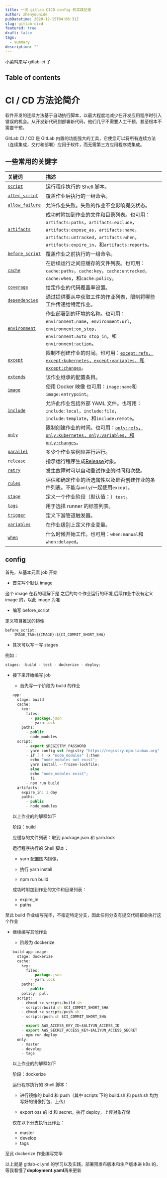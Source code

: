 ```yaml
---
title: 一次 gitlab CICD config 的实践记录
author: zhenyounide
pubDatetime: 2020-12-15T04:06:31Z
slug: gitlab-cicd
featured: true
draft: false
tags:
  - summary
description: ""
---
```


小菜鸡来写 gitlab-ci 了

## Table of contents

# CI / CD 方法论简介

软件开发的连续方法基于自动执行脚本，以最大程度地减少在开发应用程序时引入错误的机会。从开发新代码到部署新代码，他们几乎不需要人工干预，甚至根本不需要干预。

GitLab CI / CD 是 GitLab 内置的功能强大的工具，它使您可以将所有连续方法（连续集成，交付和部署）应用于软件，而无需第三方应用程序或集成。

## 一些常用的关键字

| 关键词                                                                                           | 描述                                                                                                                                                                                                               |
| :----------------------------------------------------------------------------------------------- | :----------------------------------------------------------------------------------------------------------------------------------------------------------------------------------------------------------------- |
| [`script`](https://docs.gitlab.com/ee/ci/yaml/README.html#script)                                | 运行程序执行的 Shell 脚本。                                                                                                                                                                                        |
| [`after_script`](https://docs.gitlab.com/ee/ci/yaml/README.html#before_script-and-after_script)  | 覆盖作业后执行的一组命令。                                                                                                                                                                                         |
| [`allow_failure`](https://docs.gitlab.com/ee/ci/yaml/README.html#allow_failure)                  | 允许作业失败。失败的作业不会影响提交状态。                                                                                                                                                                         |
| [`artifacts`](https://docs.gitlab.com/ee/ci/yaml/README.html#artifacts)                          | 成功时附加到作业的文件和目录列表。也可用：`artifacts:paths`，`artifacts:exclude`，`artifacts:expose_as`，`artifacts:name`，`artifacts:untracked`，`artifacts:when`，`artifacts:expire_in`，和`artifacts:reports`。 |
| [`before_script`](https://docs.gitlab.com/ee/ci/yaml/README.html#before_script-and-after_script) | 覆盖作业之前执行的一组命令。                                                                                                                                                                                       |
| [`cache`](https://docs.gitlab.com/ee/ci/yaml/README.html#cache)                                  | 在后续运行之间应缓存的文件列表。也可用：`cache:paths`，`cache:key`，`cache:untracked`，`cache:when`，和`cache:policy`。                                                                                            |
| [`coverage`](https://docs.gitlab.com/ee/ci/yaml/README.html#coverage)                            | 给定作业的代码覆盖率设置。                                                                                                                                                                                         |
| [`dependencies`](https://docs.gitlab.com/ee/ci/yaml/README.html#dependencies)                    | 通过提供要从中获取工件的作业列表，限制将哪些工件传递给特定作业。                                                                                                                                                   |
| [`environment`](https://docs.gitlab.com/ee/ci/yaml/README.html#environment)                      | 作业部署到的环境的名称。也可用：`environment:name`，`environment:url`，`environment:on_stop`，`environment:auto_stop_in`，和`environment:action`。                                                                 |
| [`except`](https://docs.gitlab.com/ee/ci/yaml/README.html#onlyexcept-basic)                      | 限制不创建作业的时间。也可用：[`except:refs`，`except:kubernetes`，`except:variables`，和`except:changes`](https://docs.gitlab.com/ee/ci/yaml/README.html#onlyexcept-advanced)。                                   |
| [`extends`](https://docs.gitlab.com/ee/ci/yaml/README.html#extends)                              | 该作业继承的配置条目。                                                                                                                                                                                             |
| [`image`](https://docs.gitlab.com/ee/ci/yaml/README.html#image)                                  | 使用 Docker 映像 也可用：`image:name`和`image:entrypoint`。                                                                                                                                                        |
| [`include`](https://docs.gitlab.com/ee/ci/yaml/README.html#include)                              | 允许此作业包括外部 YAML 文件。也可用：`include:local`，`include:file`，`include:template`，和`include:remote`。                                                                                                    |
| [`only`](https://docs.gitlab.com/ee/ci/yaml/README.html#onlyexcept-basic)                        | 限制创建作业的时间。也可用：[`only:refs`，`only:kubernetes`，`only:variables`，和`only:changes`](https://docs.gitlab.com/ee/ci/yaml/README.html#onlyexcept-advanced)。                                             |
| [`parallel`](https://docs.gitlab.com/ee/ci/yaml/README.html#parallel)                            | 多少个作业实例应并行运行。                                                                                                                                                                                         |
| [`release`](https://docs.gitlab.com/ee/ci/yaml/README.html#release)                              | 指示运行程序生成[Release](https://docs.gitlab.com/ee/user/project/releases/index.html)对象。                                                                                                                       |
| [`retry`](https://docs.gitlab.com/ee/ci/yaml/README.html#retry)                                  | 发生故障时可以自动重试作业的时间和次数。                                                                                                                                                                           |
| [`rules`](https://docs.gitlab.com/ee/ci/yaml/README.html#rules)                                  | 评估和确定作业的所选属性以及是否创建作业的条件列表。不能与`only`/一起使用`except`。                                                                                                                                |
| [`stage`](https://docs.gitlab.com/ee/ci/yaml/README.html#stage)                                  | 定义一个作业阶段（默认值：）`test`。                                                                                                                                                                               |
| [`tags`](https://docs.gitlab.com/ee/ci/yaml/README.html#tags)                                    | 用于选择 runner 的标签列表。                                                                                                                                                                                       |
| [`trigger`](https://docs.gitlab.com/ee/ci/yaml/README.html#trigger)                              | 定义下游管道触发器。                                                                                                                                                                                               |
| [`variables`](https://docs.gitlab.com/ee/ci/yaml/README.html#variables)                          | 在作业级别上定义作业变量。                                                                                                                                                                                         |
| [`when`](https://docs.gitlab.com/ee/ci/yaml/README.html#when)                                    | 什么时候开始工作。也可用：`when:manual`和`when:delayed`。                                                                                                                                                          |

## config

首先，从基本元素 job 开始

- 首先写个默认 image

这个 image 在我的理解下是 之后的每个作业运行的环境,后续作业中没有定义 image 的，以此 image 为准

- 编写 before_script

定义项目推送的镜像

```js
before_script:
  - IMAGE_TAG=${IMAGE}:${CI_COMMIT_SHORT_SHA}
```

- 其次可以写一写 stages

例如：

```js
stages: -build - test - dockerize - deploy;
```

- 接下来开始编写 job

  - 首先写一个阶段为 build 的作业

  ```js
  app:
    stage: build
    cache:
      key:
        files:
          - package.json
          - yarn.lock
      paths:
        - public
        - node_modules
    script:
        - export $REGISTRY_PASSWORD
        - yarn config set registry "https://registry.npm.taobao.org"
        - if [ ! -x "node_modules" ];then
          echo "node_modules not exist";
          yarn install --frozen-lockfile;
          else
          echo "node_modules exist";
          fi
        - npm run build
    artifacts:
      expire_in: 1 day
      paths:
        - public
        - node_modules

  ```

  以上作业的的解释如下

  阶段：build

  应缓存的文件列表：取到 package.json 和 yarn.lock

  运行程序执行的 Shell 脚本：

  - yarn 配置国内镜像，

  - 执行 yarn install
  - npm run build

  成功时附加到作业的文件和目录列表：

  - expire_in
  - paths

至此 build 作业编写完毕，不指定特定分支，因此任何分支有提交代码都会执行这个作业

- 继续编写其他作业

  - 阶段为 dockerize

  ```js
  build-app-image:
    stage: dockerize
    cache:
      key:
        files:
          - package.json
          - yarn.lock
      paths:
        - public
      policy: pull
    script:
      - chmod +x scripts/build.sh
      - scripts/build.sh $CI_COMMIT_SHORT_SHA
      - chmod +x scripts/push.sh
      - scripts/push.sh $CI_COMMIT_SHORT_SHA

      - export AWS_ACCESS_KEY_ID=$ALIYUN_ACCESS_ID
      - export AWS_SECRET_ACCESS_KEY=$ALIYUN_ACCESS_SECRET
      - npm run deploy
    only:
      - master
      - develop
      - tags

  ```

  以上作业的的解释如下

  阶段：dockerize

  运行程序执行的 Shell 脚本：

  - 进行镜像的 build 和 push（其中 scripts 下的 build.sh 和 push.sh 均为写好的镜像打包、上传）

  - export oss 的 id 和 secret，执行 deploy，上传对象存储

  仅在以下分支执行此作业：

  - master
  - develop
  - tags

至此 dockerize 作业编写完毕

以上就是 gitlab-ci.yml 的学习以及实践，部署预发布版本和生产版本进 k8s 的，等我看懂了**deployment.yaml**再来更新
